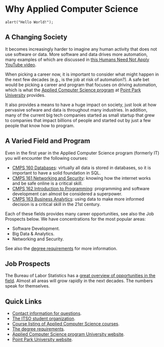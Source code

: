 # Why Applied Computer Science

```
alert("Hello World!");
```

## A Changing Society

It becomes increasingly harder to imagine any human activity that does not use software or data. More software and data drives more automation, many examples of which are discussed in [this Humans Need Not Apply YouTube video](https://www.youtube.com/watch?v=7Pq-S557XQU).

When picking a career now, it is important to consider what might happen in the next few decades (e.g., is the job at risk of automation?). A safe bet would be picking a career and program that focuses on driving automation, which is what the [Applied Computer Science program](https://www.pointpark.edu/academics/schools/business/undergraduateprogram/appliedcomputerscience) at [Point Park University](https://www.pointpark.edu/) provides.

It also provides a means to have a huge impact on society, just look at how pervasive sofware and data is throughout many industries. In addition, many of the current big tech companies started as small startup that grew to companies that impact billions of people and started out by just a few people that know how to program.

## A Varied Field and Program

Even in the first year in the Applied Computer Science program (formerly IT) you will encounter the following courses:

- [CMPS 160 Databases](cmps-160): virtually all data is stored in databases, so it is important to have a solid foundation in SQL.
- [CMPS 161 Networking and Security](cmps-161): knowing how the internet works and be safe online is a critical skill.
- [CMPS 162 Introduction to Programming](cmps-162): programming and software development can almost be considered a superpower.
- [CMPS 163 Business Analytics](cmps-163): using data to make more informed decision is a critical skill in the 21st century.

Each of these fields provides many career opportunities, see also the Job Prospects below. We have concentrations for the most popular areas:

- Software Development.
- Big Data & Analytics.
- Networking and Security.

See also the [degree requirements](degree-requirements) for more information.

## Job Prospects

The Bureau of Labor Statistics has a [great overview of opportunities in the field](https://www.bls.gov/ooh/computer-and-information-technology/home.htm). Almost all areas will grow rapidly in the next decades. The numbers speak for themselves.

## Quick Links

- [Contact information for questions](contact).
- [The ITSO student organization](http://itso.pointpark.edu/).
- [Course listing of Applied Computer Science courses](courses).
- [The degree requirements](degree-requirements).
- [Applied Computer Science program University website](https://www.pointpark.edu/academics/schools/business/undergraduateprogram/appliedcomputerscience).
- [Point Park University website](https://www.pointpark.edu/).
